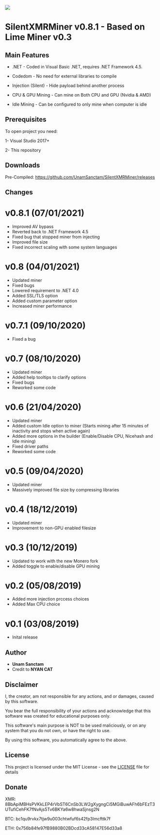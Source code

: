 
<img src="https://github.com/UnamSanctam/SilentXMRMiner/blob/master/SilentXMRMiner.png?raw=true">

# SilentXMRMiner v0.8.1 - Based on Lime Miner v0.3


## Main Features

* .NET - Coded in Visual Basic .NET, requires .NET Framework 4.5.
 
* Codedom - No need for external libraries to compile

* Injection (Silent) - Hide payload behind another process

* CPU & GPU Mining - Can mine on Both CPU and GPU (Nvidia & AMD)

* Idle Mining - Can be configured to only mine when computer is idle
  
 
## Prerequisites

To open project you need:

1- Visual Studio 2017+

2- This repository

## Downloads

Pre-Compiled: https://github.com/UnamSanctam/SilentXMRMiner/releases

## Changes

# v0.8.1 (07/01/2021)
* Improved AV bypass
* Reverted back to .NET Framework 4.5
* Fixed bug that stopped miner from injecting
* Improved file size
* Fixed incorrect scaling with some system languages
# v0.8 (04/01/2021)
* Updated miner
* Fixed bugs
* Lowered requirement to .NET 4.0
* Added SSL/TLS option
* Added custom parameter option
* Increased miner performance
# v0.7.1 (09/10/2020)
* Fixed a bug
# v0.7 (08/10/2020)
* Updated miner
* Added help tooltips to clarify options
* Fixed bugs
* Reworked some code
# v0.6 (21/04/2020)
* Updated miner
* Added custom Idle option to miner (Starts mining after 15 minutes of inactivity and stops when active again)
* Added more options in the builder (Enable/Disable CPU, Nicehash and Idle mining)
* Fixed driver paths
* Reworked some code
# v0.5 (09/04/2020)
* Updated miner
* Massively improved file size by compressing libraries
# v0.4 (18/12/2019)
* Updated miner
* Improvement to non-GPU enabled filesize
# v0.3 (10/12/2019)
* Updated to work with the new Monero fork
* Added toggle to enable/disable GPU mining
# v0.2 (05/08/2019)
* Added more injection prccess choices
* Added Max CPU choice
# v0.1 (03/08/2019)
* Inital release

## Author

* **Unam Sanctam**
* Credit to **NYAN CAT** 


## Disclaimer

I, the creator, am not responsible for any actions, and or damages, caused by this software.

You bear the full responsibility of your actions and acknowledge that this software was created for educational purposes only.

This software's main purpose is NOT to be used maliciously, or on any system that you do not own, or have the right to use.

By using this software, you automatically agree to the above.


## License

This project is licensed under the MIT License - see the [LICENSE](/LICENSE) file for details

## Donate

XMR: 8BbApiMBHsPVKkLEP4rVbST6CnSb3LW2gXygngCi5MGiBuwAFh6bFEzT3UTufiCehFK7fNvAjs5Tv6BKYa6w8hwaSjnsg2N

BTC: bc1qu9rvkx7tjw9u003chtwfuf6s42fp3lmcfttk7f

ETH: 0x756b84fe97fB9880B02BDcd33cA58147E56d33a8